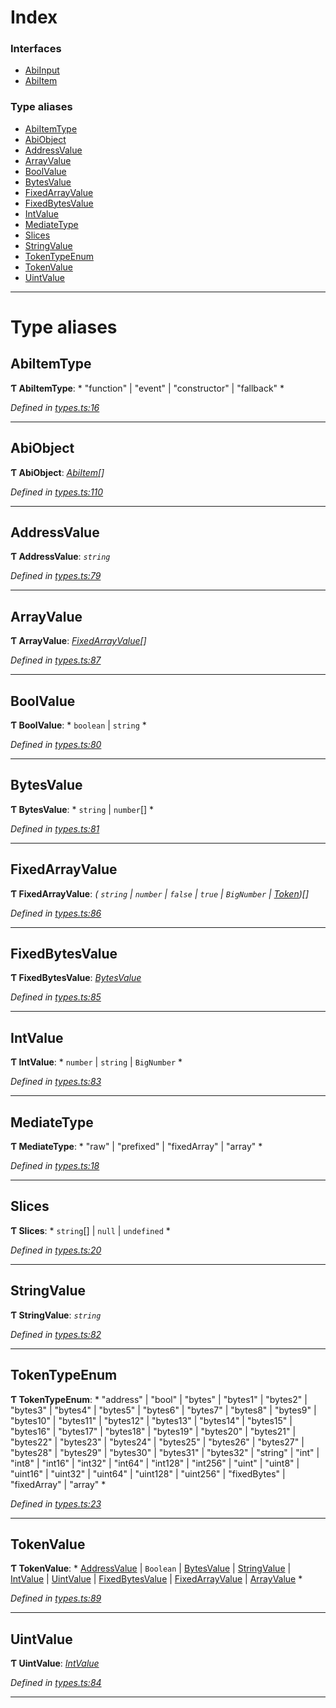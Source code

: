 

# Index

### Interfaces

* [AbiInput](../interfaces/_types_.abiinput.md)
* [AbiItem](../interfaces/_types_.abiitem.md)

### Type aliases

* [AbiItemType](_types_.md#abiitemtype)
* [AbiObject](_types_.md#abiobject)
* [AddressValue](_types_.md#addressvalue)
* [ArrayValue](_types_.md#arrayvalue)
* [BoolValue](_types_.md#boolvalue)
* [BytesValue](_types_.md#bytesvalue)
* [FixedArrayValue](_types_.md#fixedarrayvalue)
* [FixedBytesValue](_types_.md#fixedbytesvalue)
* [IntValue](_types_.md#intvalue)
* [MediateType](_types_.md#mediatetype)
* [Slices](_types_.md#slices)
* [StringValue](_types_.md#stringvalue)
* [TokenTypeEnum](_types_.md#tokentypeenum)
* [TokenValue](_types_.md#tokenvalue)
* [UintValue](_types_.md#uintvalue)

---

# Type aliases

<a id="abiitemtype"></a>

##  AbiItemType

**Ƭ AbiItemType**: * "function" &#124; "event" &#124; "constructor" &#124; "fallback"
*

*Defined in [types.ts:16](https://github.com/paritytech/js-libs/blob/fb3abea/packages/abi/src/types.ts#L16)*

___
<a id="abiobject"></a>

##  AbiObject

**Ƭ AbiObject**: *[AbiItem](../interfaces/_types_.abiitem.md)[]*

*Defined in [types.ts:110](https://github.com/paritytech/js-libs/blob/fb3abea/packages/abi/src/types.ts#L110)*

___
<a id="addressvalue"></a>

##  AddressValue

**Ƭ AddressValue**: *`string`*

*Defined in [types.ts:79](https://github.com/paritytech/js-libs/blob/fb3abea/packages/abi/src/types.ts#L79)*

___
<a id="arrayvalue"></a>

##  ArrayValue

**Ƭ ArrayValue**: *[FixedArrayValue](_types_.md#fixedarrayvalue)[]*

*Defined in [types.ts:87](https://github.com/paritytech/js-libs/blob/fb3abea/packages/abi/src/types.ts#L87)*

___
<a id="boolvalue"></a>

##  BoolValue

**Ƭ BoolValue**: * `boolean` &#124; `string`
*

*Defined in [types.ts:80](https://github.com/paritytech/js-libs/blob/fb3abea/packages/abi/src/types.ts#L80)*

___
<a id="bytesvalue"></a>

##  BytesValue

**Ƭ BytesValue**: * `string` &#124; `number`[]
*

*Defined in [types.ts:81](https://github.com/paritytech/js-libs/blob/fb3abea/packages/abi/src/types.ts#L81)*

___
<a id="fixedarrayvalue"></a>

##  FixedArrayValue

**Ƭ FixedArrayValue**: *( `string` &#124; `number` &#124; `false` &#124; `true` &#124; `BigNumber` &#124; [Token](../classes/_token_token_.token.md))[]*

*Defined in [types.ts:86](https://github.com/paritytech/js-libs/blob/fb3abea/packages/abi/src/types.ts#L86)*

___
<a id="fixedbytesvalue"></a>

##  FixedBytesValue

**Ƭ FixedBytesValue**: *[BytesValue](_types_.md#bytesvalue)*

*Defined in [types.ts:85](https://github.com/paritytech/js-libs/blob/fb3abea/packages/abi/src/types.ts#L85)*

___
<a id="intvalue"></a>

##  IntValue

**Ƭ IntValue**: * `number` &#124; `string` &#124; `BigNumber`
*

*Defined in [types.ts:83](https://github.com/paritytech/js-libs/blob/fb3abea/packages/abi/src/types.ts#L83)*

___
<a id="mediatetype"></a>

##  MediateType

**Ƭ MediateType**: * "raw" &#124; "prefixed" &#124; "fixedArray" &#124; "array"
*

*Defined in [types.ts:18](https://github.com/paritytech/js-libs/blob/fb3abea/packages/abi/src/types.ts#L18)*

___
<a id="slices"></a>

##  Slices

**Ƭ Slices**: * `string`[] &#124; `null` &#124; `undefined`
*

*Defined in [types.ts:20](https://github.com/paritytech/js-libs/blob/fb3abea/packages/abi/src/types.ts#L20)*

___
<a id="stringvalue"></a>

##  StringValue

**Ƭ StringValue**: *`string`*

*Defined in [types.ts:82](https://github.com/paritytech/js-libs/blob/fb3abea/packages/abi/src/types.ts#L82)*

___
<a id="tokentypeenum"></a>

##  TokenTypeEnum

**Ƭ TokenTypeEnum**: * "address" &#124; "bool" &#124; "bytes" &#124; "bytes1" &#124; "bytes2" &#124; "bytes3" &#124; "bytes4" &#124; "bytes5" &#124; "bytes6" &#124; "bytes7" &#124; "bytes8" &#124; "bytes9" &#124; "bytes10" &#124; "bytes11" &#124; "bytes12" &#124; "bytes13" &#124; "bytes14" &#124; "bytes15" &#124; "bytes16" &#124; "bytes17" &#124; "bytes18" &#124; "bytes19" &#124; "bytes20" &#124; "bytes21" &#124; "bytes22" &#124; "bytes23" &#124; "bytes24" &#124; "bytes25" &#124; "bytes26" &#124; "bytes27" &#124; "bytes28" &#124; "bytes29" &#124; "bytes30" &#124; "bytes31" &#124; "bytes32" &#124; "string" &#124; "int" &#124; "int8" &#124; "int16" &#124; "int32" &#124; "int64" &#124; "int128" &#124; "int256" &#124; "uint" &#124; "uint8" &#124; "uint16" &#124; "uint32" &#124; "uint64" &#124; "uint128" &#124; "uint256" &#124; "fixedBytes" &#124; "fixedArray" &#124; "array"
*

*Defined in [types.ts:23](https://github.com/paritytech/js-libs/blob/fb3abea/packages/abi/src/types.ts#L23)*

___
<a id="tokenvalue"></a>

##  TokenValue

**Ƭ TokenValue**: * [AddressValue](_types_.md#addressvalue) &#124; `Boolean` &#124; [BytesValue](_types_.md#bytesvalue) &#124; [StringValue](_types_.md#stringvalue) &#124; [IntValue](_types_.md#intvalue) &#124; [UintValue](_types_.md#uintvalue) &#124; [FixedBytesValue](_types_.md#fixedbytesvalue) &#124; [FixedArrayValue](_types_.md#fixedarrayvalue) &#124; [ArrayValue](_types_.md#arrayvalue)
*

*Defined in [types.ts:89](https://github.com/paritytech/js-libs/blob/fb3abea/packages/abi/src/types.ts#L89)*

___
<a id="uintvalue"></a>

##  UintValue

**Ƭ UintValue**: *[IntValue](_types_.md#intvalue)*

*Defined in [types.ts:84](https://github.com/paritytech/js-libs/blob/fb3abea/packages/abi/src/types.ts#L84)*

___

